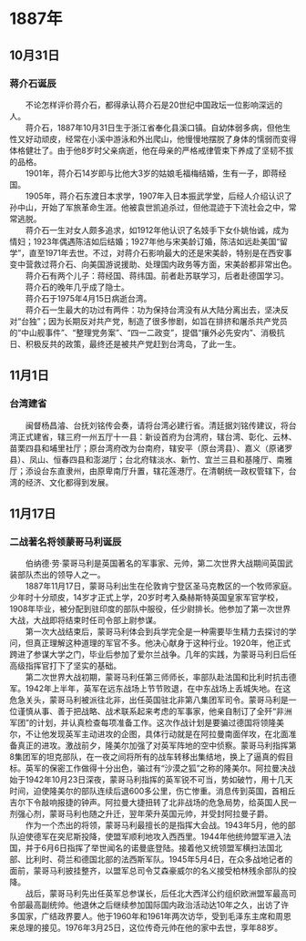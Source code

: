 # 1887年
## 10月31日
### 蒋介石诞辰
　　不论怎样评价蒋介石，都得承认蒋介石是20世纪中国政坛一位影响深远的人。<br>　　蒋介石，1887年10月31日生于浙江省奉化县溪口镇。自幼体弱多病，但他生性又好动顽皮，经常在小溪中游泳和外出爬山，他慢慢地摆脱了身体的懦弱而变得体格健壮了。由于他8岁时父亲病逝，他在母亲的严格戒律管束下养成了坚韧不拔的品格。<br>　　1901年，蒋介石14岁即与比他大3岁的姑娘毛福梅结婚，生有一子，即蒋经国。<br>　　1905年，蒋介石东渡日本求学，1907年入日本振武学堂，后经人介绍认识了孙中山，开始了军旅革命生涯。他被袁世凯追杀过，但他混迹于下流社会之中，常常逃脱。<br>　　蒋介石一生对女人颇多追求，如1912年他认识了名妓手下女仆姚怡诚，成为情妇；1923年偶遇陈洁如后结婚；1927年他与宋美龄订婚，陈洁如远赴美国“留学”，直至1971年去世。不过，对蒋介石影响最大的还是宋美龄，特别是在西安事变中营救过蒋介石、向美国游说援助、处理国内政务等方面，宋美龄都非常出色。<br>　　蒋介石有两个儿子：蒋经国、蒋纬国。前者赴苏联学习，后者赴德国学习。<br>　　蒋介石的晚年几乎成了隐士。<br>　　蒋介石于1975年4月15日病逝台湾。<br>　　蒋介石一生最大的功过有两件：功为保持台湾没有从大陆分离出去，坚决反对“台独”；因为长期反对共产党，制造了很多惨剧，如旨在排挤和屠杀共产党员的“中山舰事件”、“整理党务案”、“四一二政变”，提倡“攘外必先安内”、消极抗日、积极反共的政策，最终还是被共产党赶到台湾岛，了此一生。
## 11月1日
### 台湾建省
　　闽督杨昌濬、台抚刘铭传会奏，请将台湾必建行省。清廷据刘铭传建议，将台湾正式建省，辖三府一州五厅十一县：新设首府为台湾府，辖台湾、彰化、云林、苗栗四县和埔里社厅；原台湾府改为台南府，辖安平（原台湾县）、嘉义（原诸罗县）、凤山、恒春四县和澎湖厅；台北府辖淡水、新竹、宜兰三县和基隆厅、南雅厅；添设台东直隶州，由原卑南厅升置，辖花莲港厅。在清朝统一政权管辖下，台湾的经济、文化都得到发展。
## 11月17日
### 二战著名将领蒙哥马利诞辰
　　伯纳德·劳·蒙哥马利是英国著名的军事家、元帅，第二次世界大战期间英国武装部队杰出的领导人之一。<br>　　1887年11月17日，蒙哥马利出生在伦敦肯宁登区圣马克教区的一个牧师家庭。少年时十分顽皮，14岁才正式上学，20岁时考入桑赫斯特英国皇家军官学校，1908年毕业，被分配到驻印度的部队中服役，任少尉排长。他参加了第一次世界大战，大战即将结束时任司令部上尉参谋。<br>　　第一次大战结束后，蒙哥马利体会到兵学完全是一种需要毕生精力去探讨的学问，但真正理解这种道理的军官不多。他决心献身于这种行业。1920年，他正式跨进了参谋大学之门，毕业后参加了爱尔兰战争。几年的实践，为蒙哥马利日后任高级指挥官打下了坚实的基础。<br>　　第二次世界大战初期，蒙哥马利任第三师师长，率部队赴法国和比利时抗击德军。1942年上半年，英军在远东战场上节节败退，在中东战场上丢城失地。在这危急关头，蒙哥马利被派往北非，出任英国驻北非第八集团军司令。蒙哥马利是一位谨慎从事、善于把战略、战术联系起来考虑的军事家，他亲自制订了全歼“非洲军团”的计划，并认真检查每项准备工作。这次作战计划是要骗过德国将领隆美尔，不让他发现英军主动进攻的企图，具体行动就是在阿拉曼南面佯攻，在北面准备真正的进攻。激战前夕，隆美尔加强了对英军阵地的空中侦察。蒙哥马利指挥第8集团军的坦克部队，在一夜之间将所有的战车转移出集结地，换上了逼真的假目标。英军的保密工作做得十分出色，骗过有“沙漠之狐”之称的隆美尔。阿拉曼决战始于1942年10月23日深夜，蒙哥马利指挥的英军锐不可当，势如破竹，用十几天时间，迫使隆美尔的部队连续后退600多公里，伤亡惨重。消息传到英国，首相丘吉尔下令敲响报捷的钟声。阿拉曼大捷扭转了北非战场的危急局势，给英国人民一剂强心剂，蒙哥马利也随之升迁，翌年荣升英国元帅，并受封阿拉曼子爵。<br>　　作为一个杰出的将领，蒙哥马利最擅长的是指挥大会战。1943年5月，他的部队迫使德军在突尼斯投降，使盟军顺利地攻入西西里。1944年他统帅盟军进入法国，并于6月6日指挥了举世闻名的诺曼底登陆。接着他又统领盟军横扫法国北部、比利时、荷兰和德国北部的法西斯军队。1945年5月4日，在众多战地记者的面前，蒙哥马利披挂整齐，以盟军总司令艾森豪威尔的名义接受柏林残余部队的投降。<br>　　战后，蒙哥马利先出任英军总参谋长，后任北大西洋公约组织欧洲盟军最高司令部最高副统帅。他退休之后继续参加国际国内政治活动达10年之久，出访了许多国家，广结政界要人。他于1960年和1961年两次访华，受到毛泽东主席和周恩来总理的接见。1976年3月25日，这位传奇元帅在他的家中去世，享年88岁。
<comment/>